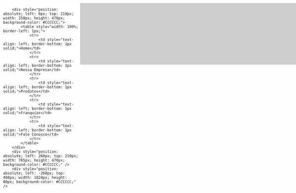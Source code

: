 ### Conteúdo - Técnicas de Programação para Internet I

Repositório oficial do componente curricular de Técnicas de Programação para Internet I

### HTML | CSS | JAVASCRIPT | GITHUB

<!DOCTYPE html>
<html>
<head>
	<meta charset="UTF-8">
	<title>Title of the document</title>
</head>
<body>
		<div style="position: absolute; left: 10px; top: 10px; width: 1024px; height: 200px; background-color: #CCCCCC;" />
		<div style="position: absolute; left: 0px; top: 0px; width: 250px; height: 200px; background: #FFF url('imgs/logo.png') no-repeat left bottom;" />

		<div style="position: absolute; left: 0px; top: 210px; width: 250px; height: 470px; background-color: #CCCCCC;">
			<table style="width: 100%; border-left: 1px;">
				<tr>
					<td style="text-align: left; border-bottom: 1px solid;">Home</td>
				</tr>
				<tr>
					<td style="text-align: left; border-bottom: 1px solid;">Nossa Empresa</td>
				</tr>
				<tr>
					<td style="text-align: left; border-bottom: 1px solid;">Produtos</td>
				</tr>
				<tr>
					<td style="text-align: left; border-bottom: 1px solid;">Franquias</td>
				</tr>
				<tr>
					<td style="text-align: left; border-bottom: 1px solid;">Fale Conosco</td>
				</tr>
			</table>
		</div>
		<div style="position: absolute; left: 260px; top: 210px; width: 765px; height: 470px; background-color: #CCCCCC;" />
		<div style="position: absolute; left: -260px; top: 480px; width: 1024px; height: 80px; background-color: #CCCCCC;" />
</body>
</html>
